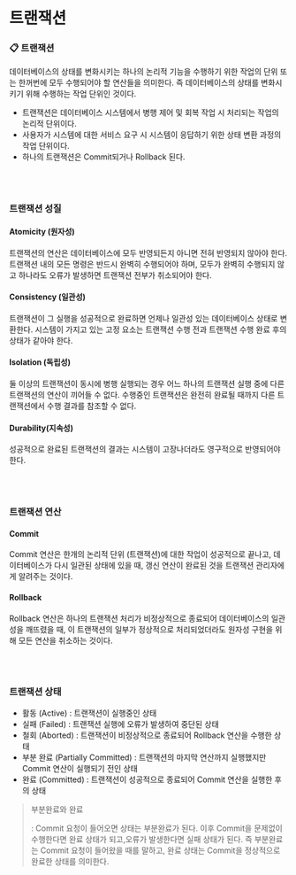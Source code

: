 # 트랜잭션

### 📋 트랜잭션

데이터베이스의 상태를 변화시키는 하나의 논리적 기능을 수행하기 위한 작업의 단위 또는 한꺼번에 모두 수행되어야 할 연산들을 의미한다. 즉 데이터베이스의 상태를 변화시키기 위해 수행하는 작업 단위인 것이다.

- 트랜잭션은 데이터베이스 시스템에서 병행 제어 및 회복 작업 시 처리되는 작업의 논리적 단위이다.
- 사용자가 시스템에 대한 서비스 요구 시 시스템이 응답하기 위한 상태 변환 과정의 작업 단위이다.
- 하나의 트랜잭션은 Commit되거나 Rollback 된다.

</br>

</br>

### 트랜잭션 성질

#### Atomicity (원자성)

트랜잭션의 연산은 데이터베이스에 모두 반영되든지 아니면 전혀 반영되지 않아야 한다. 트랜잭션 내의 모든 명령은 반드시 완벽히 수행되어야 하며, 모두가 완벽히 수행되지 않고 하나라도 오류가 발생하면 트랜잭션 전부가 취소되어야 한다.


#### Consistency (일관성)

트랜잭션이 그 실행을 성공적으로 완료하면 언제나 일관성 있는 데이터베이스 상태로 변환한다. 시스템이 가지고 있는 고정 요소는 트랜잭션 수행 전과 트랜잭션 수행 완료 후의 상태가 같아야 한다.


#### Isolation (독립성)

둘 이상의 트랜잭션이 동시에 병행 실행되는 경우 어느 하나의 트랜잭션 실행 중에 다른 트랜잭션의 연산이 끼어들 수 없다. 수행중인 트랜잭션은 완전히 완료될 때까지 다른 트랜잭션에서 수행 결과를 참조할 수 없다.


#### Durability(지속성)

성공적으로 완료된 트랜잭션의 결과는 시스템이 고장나더라도 영구적으로 반영되어야 한다.

</br>

</br>

### 트랜잭션 연산

#### Commit 

Commit 연산은 한개의 논리적 단위 (트랜잭션)에 대한 작업이 성공적으로 끝나고, 데이터베이스가 다시 일관된 상태에 있을 때, 갱신 연산이 완료된 것을 트랜잭션 관리자에게 알려주는 것이다.


#### Rollback

Rollback 연산은 하나의 트랜잭션 처리가 비정상적으로 종료되어 데이터베이스의 일관성을 깨뜨렸을 때, 이 트랜잭션의 일부가 정상적으로 처리되었더라도 원자성 구현을 위해 모든 연산을 취소하는 것이다.

</br>

</br>

### 트랜잭션 상태

- 활동 (Active) : 트랜잭션이 실행중인 상태
- 실패 (Failed) : 트랜잭션 실행에 오류가 발생하여 중단된 상태
- 철회 (Aborted) : 트랜잭션이 비정상적으로 종료되어 Rollback 연산을 수행한 상태
- 부분 완료 (Partially Committed) : 트랜잭션의 마지막 연산까지 실행했지만 Commit 연산이 실행되기 전인 상태
- 완료 (Committed) : 트랜잭션이 성공적으로 종료되어 Commit 연산을 실행한 후의 상태

> 부분완료와 완료
>
> : Commit 요청이 들어오면 상태는 부분완료가 된다. 이후 Commit을 문제없이 수행한다면 완료 상태가 되고,오류가 발생한다면 실패 상태가 된다. 즉 부분완료는 Commit 요청이 들어왔을 때를 말하고, 완료 상태는 Commit을 정상적으로 완료한 상태를 의미한다.
